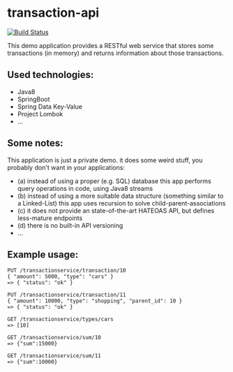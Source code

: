 # transaction-api

[![Build Status](https://api.travis-ci.org/jbspeakr/transaction-api.svg?branch=master)](https://travis-ci.org/jbspeakr/transaction-api)

This demo application provides a RESTful web service that stores some transactions (in memory) and returns information about those transactions.

## Used technologies:
* Java8
* SpringBoot
* Spring Data Key-Value
* Project Lombok
* ...

## Some notes:
This application is just a private demo. it does some weird stuff, you probably don't want in your applications:
* (a) instead of using a proper (e.g. SQL) database this app performs query operations in code, using Java8 streams
* (b) instead of using a more suitable data structure (something similar to a Linked-List) this app uses recursion to solve child-parent-associations
* (c) it does not provide an state-of-the-art HATEOAS API, but defines less-mature endpoints
* (d) there is no built-in API versioning
* ...

## Example usage:
```
PUT /transactionservice/transaction/10
{ "amount": 5000, "type": "cars" }
=> { "status": "ok" }

PUT /transactionservice/transaction/11 
{ "amount": 10000, "type": "shopping", "parent_id": 10 }
=> { "status": "ok" }

GET /transactionservice/types/cars
=> [10]

GET /transactionservice/sum/10
=> {"sum":15000}

GET /transactionservice/sum/11
=> {"sum":10000} 
```